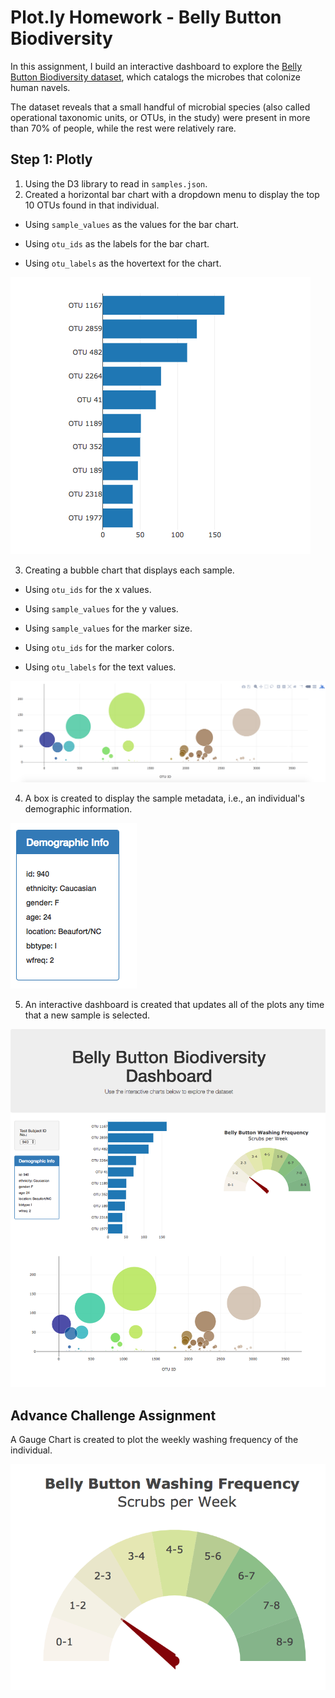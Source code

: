 # Plot.ly Homework - Belly Button Biodiversity

In this assignment, I build an interactive dashboard to explore the [Belly Button Biodiversity dataset](http://robdunnlab.com/projects/belly-button-biodiversity/), which catalogs the microbes that colonize human navels.

The dataset reveals that a small handful of microbial species (also called operational taxonomic units, or OTUs, in the study) were present in more than 70% of people, while the rest were relatively rare.

## Step 1: Plotly

1. Using the D3 library to read in `samples.json`.
2. Created a horizontal bar chart with a dropdown menu to display the top 10 OTUs found in that individual. 
 * Using `sample_values` as the values for the bar chart.
 
 * Using `otu_ids` as the labels for the bar chart.
 
 * Using `otu_labels` as the hovertext for the chart.
 
 ![bar Chart](Images/hw01.png)
   
3. Creating a bubble chart that displays each sample.

* Using `otu_ids` for the x values.

* Using `sample_values` for the y values.

* Using `sample_values` for the marker size.

* Using `otu_ids` for the marker colors.

* Using `otu_labels` for the text values.

![Bubble Chart](Images/bubble_chart.png)

4. A box is created to display the sample metadata, i.e., an individual's demographic information.

![hw](Images/hw03.png)

5. An interactive dashboard is created that updates all of the plots any time that a new sample is selected.

![hw](Images/hw02.png)

## Advance Challenge Assignment
A Gauge Chart is created to plot the weekly washing frequency of the individual.

![Weekly Washing Frequency Gauge](Images/gauge.png)
